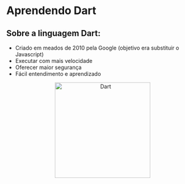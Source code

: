 # Aprendendo Dart


## Sobre a linguagem Dart:
- Criado em meados de 2010 pela Google (objetivo era substituir o Javascript)
- Executar com mais velocidade
- Oferecer maior segurança
- Fácil entendimento e aprendizado

<p align="center">
  <img src="https://miro.medium.com/max/2800/0*P2uaCA_ECZ8Tr1TM" width="250" title="Dart">
